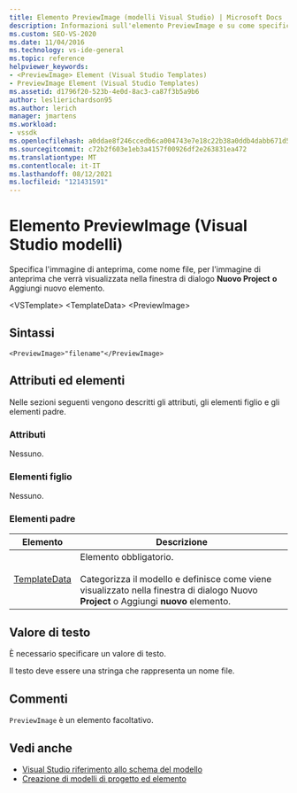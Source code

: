 ```yaml
---
title: Elemento PreviewImage (modelli Visual Studio) | Microsoft Docs
description: Informazioni sull'elemento PreviewImage e su come specifica il nome file per l'immagine di anteprima che verrà visualizzata nella finestra di dialogo Nuovo Project o Aggiungi nuovo elemento.
ms.custom: SEO-VS-2020
ms.date: 11/04/2016
ms.technology: vs-ide-general
ms.topic: reference
helpviewer_keywords:
- <PreviewImage> Element (Visual Studio Templates)
- PreviewImage Element (Visual Studio Templates)
ms.assetid: d1796f20-523b-4e0d-8ac3-ca87f3b5a9b6
author: leslierichardson95
ms.author: lerich
manager: jmartens
ms.workload:
- vssdk
ms.openlocfilehash: a0ddae8f246ccedb6ca004743e7e18c22b38a0ddb4dabb671d55f07140274074
ms.sourcegitcommit: c72b2f603e1eb3a4157f00926df2e263831ea472
ms.translationtype: MT
ms.contentlocale: it-IT
ms.lasthandoff: 08/12/2021
ms.locfileid: "121431591"
---
```

# <a name="previewimage-element-visual-studio-templates"></a>Elemento PreviewImage (Visual Studio modelli)
Specifica l'immagine di anteprima, come nome file, per l'immagine di anteprima che verrà visualizzata nella finestra di dialogo **Nuovo Project** **o** Aggiungi nuovo elemento.

 \<VSTemplate> \<TemplateData>
 \<PreviewImage>

## <a name="syntax"></a>Sintassi

```
<PreviewImage>"filename"</PreviewImage>
```

## <a name="attributes-and-elements"></a>Attributi ed elementi
 Nelle sezioni seguenti vengono descritti gli attributi, gli elementi figlio e gli elementi padre.

### <a name="attributes"></a>Attributi
 Nessuno.

### <a name="child-elements"></a>Elementi figlio
 Nessuno.

### <a name="parent-elements"></a>Elementi padre

|Elemento|Descrizione|
|-------------|-----------------|
|[TemplateData](../extensibility/templatedata-element-visual-studio-templates.md)|Elemento obbligatorio.<br /><br /> Categorizza il modello e definisce come viene visualizzato nella finestra di dialogo Nuovo **Project** o Aggiungi **nuovo** elemento.|

## <a name="text-value"></a>Valore di testo
 È necessario specificare un valore di testo.

 Il testo deve essere una stringa che rappresenta un nome file.

## <a name="remarks"></a>Commenti
 `PreviewImage` è un elemento facoltativo.

## <a name="see-also"></a>Vedi anche
- [Visual Studio riferimento allo schema del modello](../extensibility/visual-studio-template-schema-reference.md)
- [Creazione di modelli di progetto ed elemento](../ide/creating-project-and-item-templates.md)
